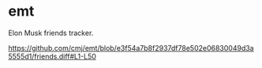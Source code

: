 # emt
Elon Musk friends tracker.

https://github.com/cmj/emt/blob/e3f54a7b8f2937df78e502e06830049d3a5555d1/friends.diff#L1-L50
